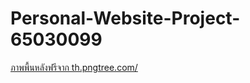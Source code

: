 # Personal-Website-Project-65030099
 <a href='https://th.pngtree.com/freebackground/space-game-interstellar-exploration-cosmic-background_1590771.html'>ภาพพื้นหลังฟรีจาก th.pngtree.com/</a>